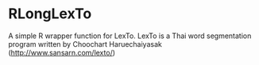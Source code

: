 # RLongLexTo
A simple R wrapper function for LexTo. 
LexTo is a Thai word segmentation program written by Choochart Haruechaiyasak (http://www.sansarn.com/lexto/)

